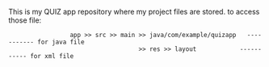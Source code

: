 This is my QUIZ app repository where my project files are stored.
to access those file: 
                    
                     app >> src >> main >> java/com/example/quizapp   ----------- for java file
                                        >> res >> layout            ----------- for xml file
